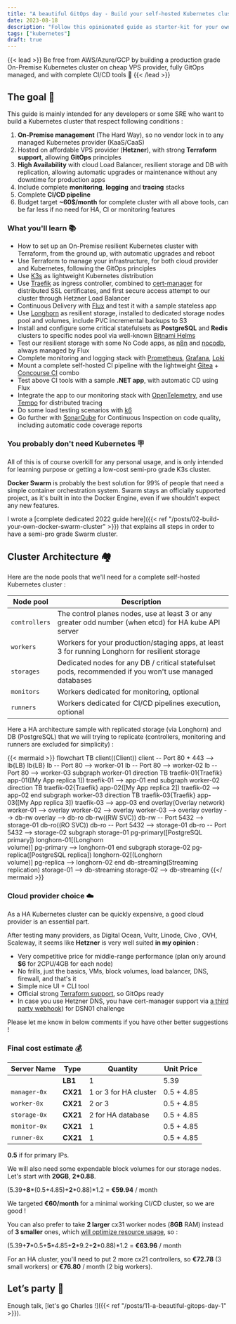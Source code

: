 ```yaml
---
title: "A beautiful GitOps day - Build your self-hosted Kubernetes cluster"
date: 2023-08-18
description: "Follow this opinionated guide as starter-kit for your own Kubernetes platform..."
tags: ["kubernetes"]
draft: true
---
```


{{< lead >}}
Be free from AWS/Azure/GCP by building a production grade On-Premise Kubernetes cluster on cheap VPS provider, fully GitOps managed, and with complete CI/CD tools 🎉
{{< /lead >}}

## The goal 🎯

This guide is mainly intended for any developers or some SRE who want to build a Kubernetes cluster that respect following conditions :

1. **On-Premise management** (The Hard Way), so no vendor lock in to any managed Kubernetes provider (KaaS/CaaS)
2. Hosted on affordable VPS provider (**Hetzner**), with strong **Terraform support**, allowing **GitOps** principles
3. **High Availability** with cloud Load Balancer, resilient storage and DB with replication, allowing automatic upgrades or maintenance without any downtime for production apps
4. Include complete **monitoring**, **logging** and **tracing** stacks
5. Complete **CI/CD pipeline**
6. Budget target **~60$/month** for complete cluster with all above tools, can be far less if no need for HA, CI or monitoring features

### What you'll learn 📚

* How to set up an On-Premise resilient Kubernetes cluster with Terraform, from the ground up, with automatic upgrades and reboot
* Use Terraform to manage your infrastructure, for both cloud provider and Kubernetes, following the GitOps principles
* Use [K3s](https://k3s.io/) as lightweight Kubernetes distribution
* Use [Traefik](https://traefik.io/) as ingress controller, combined to [cert-manager](https://cert-manager.io/) for distributed SSL certificates, and first secure access attempt to our cluster through Hetzner Load Balancer
* Continuous Delivery with [Flux](https://fluxcd.io/) and test it with a sample stateless app
* Use [Longhorn](https://longhorn.io/) as resilient storage, installed to dedicated storage nodes pool and volumes, include PVC incremental backups to S3
* Install and configure some critical statefulsets as **PostgreSQL** and **Redis** clusters to specific nodes pool via well-known [Bitnami Helms](https://bitnami.com/stacks/helm)
* Test our resilient storage with some No Code apps, as [n8n](https://n8n.io/) and [nocodb](https://nocodb.com/), always managed by Flux
* Complete monitoring and logging stack with [Prometheus](https://prometheus.io/), [Grafana](https://grafana.com/), [Loki](https://grafana.com/oss/loki/)
* Mount a complete self-hosted CI pipeline with the lightweight [Gitea](https://gitea.io/) + [Concourse CI](https://concourse-ci.org/) combo
* Test above CI tools with a sample **.NET app**, with automatic CD using Flux
* Integrate the app to our monitoring stack with [OpenTelemetry](https://opentelemetry.io/), and use [Tempo](https://grafana.com/oss/tempo/) for distributed tracing
* Do some load testing scenarios with [k6](https://k6.io/)
* Go further with [SonarQube](https://www.sonarsource.com/products/sonarqube/) for Continuous Inspection on code quality, including automatic code coverage reports

### You probably don't need Kubernetes 🪧

All of this is of course overkill for any personal usage, and is only intended for learning purpose or getting a low-cost semi-pro grade K3s cluster.

**Docker Swarm** is probably the best solution for 99% of people that need a simple container orchestration system. Swarm stays an officially supported project, as it's built in into the Docker Engine, even if we shouldn't expect any new features.

I wrote a [complete dedicated 2022 guide here]({{< ref "/posts/02-build-your-own-docker-swarm-cluster" >}}) that explains all steps in order to have a semi-pro grade Swarm cluster.

## Cluster Architecture 🏘️

Here are the node pools that we'll need for a complete self-hosted Kubernetes cluster :

| Node pool     | Description                                                                                            |
| ------------- | ------------------------------------------------------------------------------------------------------ |
| `controllers` | The control planes nodes, use at least 3 or any greater odd number (when etcd) for HA kube API server  |
| `workers`     | Workers for your production/staging apps, at least 3 for running Longhorn for resilient storage        |
| `storages`    | Dedicated nodes for any DB / critical statefulset pods, recommended if you won't use managed databases |
| `monitors`    | Workers dedicated for monitoring, optional                                                             |
| `runners`     | Workers dedicated for CI/CD pipelines execution, optional                                              |

Here a HA architecture sample with replicated storage (via Longhorn) and DB (PostgreSQL) that we will trying to replicate (controllers, monitoring and runners are excluded for simplicity) :

{{< mermaid >}}
flowchart TB
client((Client))
client -- Port 80 + 443 --> lb{LB}
lb{LB}
lb -- Port 80 --> worker-01
lb -- Port 80 --> worker-02
lb -- Port 80 --> worker-03
subgraph worker-01
  direction TB
  traefik-01{Traefik}
  app-01([My App replica 1])
  traefik-01 --> app-01
end
subgraph worker-02
  direction TB
  traefik-02{Traefik}
  app-02([My App replica 2])
  traefik-02 --> app-02
end
subgraph worker-03
  direction TB
  traefik-03{Traefik}
  app-03([My App replica 3])
  traefik-03 --> app-03
end
overlay(Overlay network)
worker-01 --> overlay
worker-02 --> overlay
worker-03 --> overlay
overlay --> db-rw
overlay --> db-ro
db-rw((RW SVC))
db-rw -- Port 5432 --> storage-01
db-ro((RO SVC))
db-ro -- Port 5432 --> storage-01
db-ro -- Port 5432 --> storage-02
subgraph storage-01
  pg-primary([PostgreSQL primary])
  longhorn-01[(Longhorn<br>volume)]
  pg-primary --> longhorn-01
end
subgraph storage-02
  pg-replica([PostgreSQL replica])
  longhorn-02[(Longhorn<br>volume)]
  pg-replica --> longhorn-02
end
db-streaming(Streaming replication)
storage-01 --> db-streaming
storage-02 --> db-streaming
{{</ mermaid >}}

### Cloud provider choice ☁️

As a HA Kubernetes cluster can be quickly expensive, a good cloud provider is an essential part.

After testing many providers, as Digital Ocean, Vultr, Linode, Civo , OVH, Scaleway, it seems like **Hetzner** is very well suited **in my opinion** :

* Very competitive price for middle-range performance (plan only around **$6** for 2CPU/4GB for each node)
* No frills, just the basics, VMs, block volumes, load balancer, DNS, firewall, and that's it
* Simple nice UI + CLI tool
* Official strong [Terraform support](https://registry.terraform.io/providers/hetznercloud/hcloud/latest), so GitOps ready
* In case you use Hetzner DNS, you have cert-manager support via [a third party webhook](https://github.com/vadimkim/cert-manager-webhook-hetzner)) for DSN01 challenge

Please let me know in below comments if you have other better suggestions !

### Final cost estimate 💰

| Server Name  | Type     | Quantity              | Unit Price |
| ------------ | -------- | --------------------- | ---------- |
|              | **LB1**  | 1                     | 5.39       |
| `manager-0x` | **CX21** | 1 or 3 for HA cluster | 0.5 + 4.85 |
| `worker-0x`  | **CX21** | 2 or 3                | 0.5 + 4.85 |
| `storage-0x` | **CX21** | 2 for HA database     | 0.5 + 4.85 |
| `monitor-0x` | **CX21** | 1                     | 0.5 + 4.85 |
| `runner-0x`  | **CX21** | 1                     | 0.5 + 4.85 |

**0.5** if for primary IPs.

We will also need some expendable block volumes for our storage nodes. Let's start with **20GB**, **2\*0.88**.

(5.39+**8**\*(0.5+4.85)+**2**\*0.88)\*1.2 = **€59.94** / month

We targeted **€60/month** for a minimal working CI/CD cluster, so we are good !

You can also prefer to take **2 larger** cx31 worker nodes (**8GB** RAM) instead of **3 smaller** ones, which [will optimize resource usage](https://learnk8s.io/kubernetes-node-size), so :

(5.39+**7**\*0.5+**5**\*4.85+**2**\*9.2+**2**\*0.88)\*1.2 = **€63.96** / month

For an HA cluster, you'll need to put 2 more cx21 controllers, so **€72.78** (3 small workers) or **€76.80** / month (2 big workers).

## Let’s party 🎉

Enough talk, [let's go Charles !]({{< ref "/posts/11-a-beautiful-gitops-day-1" >}}).
